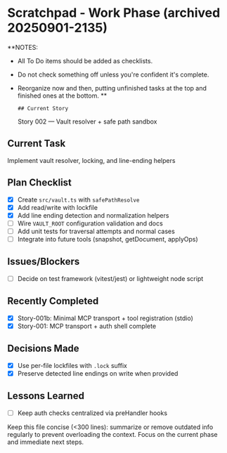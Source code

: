 # Scratchpad - Work Phase (archived 20250901-2135)

**NOTES:

- All To Do items should be added as checklists.
- Do not check something off unless you're confident it's complete.
- Reorganize now and then, putting unfinished tasks at the top and finished ones at the bottom.
  **

      ## Current Story

  Story 002 — Vault resolver + safe path sandbox

## Current Task

Implement vault resolver, locking, and line-ending helpers

## Plan Checklist

- [x] Create `src/vault.ts` with `safePathResolve`
- [x] Add read/write with lockfile
- [x] Add line ending detection and normalization helpers
- [ ] Wire `VAULT_ROOT` configuration validation and docs
- [ ] Add unit tests for traversal attempts and normal cases
- [ ] Integrate into future tools (snapshot, getDocument, applyOps)

## Issues/Blockers

- [ ] Decide on test framework (vitest/jest) or lightweight node script

## Recently Completed

- [x] Story-001b: Minimal MCP transport + tool registration (stdio)
- [x] Story-001: MCP transport + auth shell complete

## Decisions Made

- [x] Use per-file lockfiles with `.lock` suffix
- [x] Preserve detected line endings on write when provided

## Lessons Learned

- [ ] Keep auth checks centralized via preHandler hooks

Keep this file concise (<300 lines): summarize or remove outdated info regularly to prevent overloading the context. Focus on the current phase and immediate next steps.
